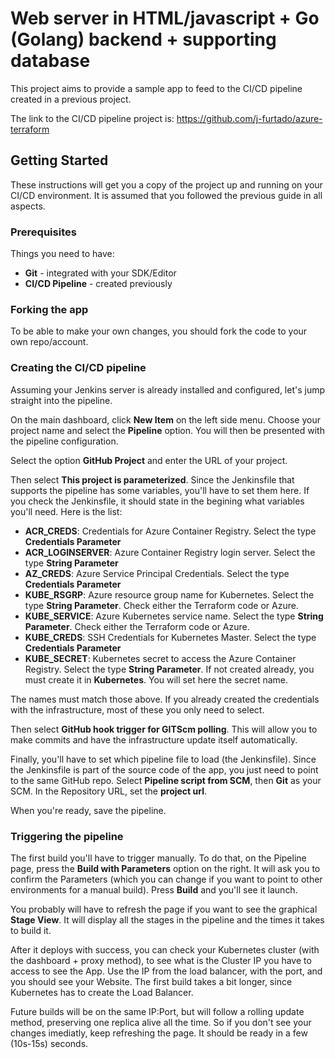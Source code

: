 # Web server in HTML/javascript + Go (Golang) backend + supporting database
This project aims to provide a sample app to feed to the CI/CD pipeline created in a previous project.

The link to the CI/CD pipeline project is: https://github.com/j-furtado/azure-terraform

## Getting Started
These instructions will get you a copy of the project up and running on your CI/CD environment. It is assumed that you followed the previous guide in all aspects.

### Prerequisites
Things you need to have:
* **Git** - integrated with your SDK/Editor
* **CI/CD Pipeline** - created previously

### Forking the app
To be able to make your own changes, you should fork the code to your own repo/account.

### Creating the CI/CD pipeline
Assuming your Jenkins server is already installed and configured, let's jump straight into the pipeline.

On the main dashboard, click **New Item** on the left side menu. Choose your project name and select the **Pipeline** option. You will then be presented with the pipeline configuration.

Select the option **GitHub Project** and enter the URL of your project.

Then select **This project is parameterized**. Since the Jenkinsfile that supports the pipeline has some variables, you'll have to set them here. If you check the Jenkinsfile, it should state in the begining what variables you'll need. Here is the list:
* **ACR_CREDS**: Credentials for Azure Container Registry. Select the type **Credentials Parameter**
* **ACR_LOGINSERVER**: Azure Container Registry login server. Select the type **String Parameter**
* **AZ_CREDS**: Azure Service Principal Credentials. Select the type **Credentials Parameter**
* **KUBE_RSGRP**: Azure resource group name for Kubernetes. Select the type **String Parameter**. Check either the Terraform code or Azure.
* **KUBE_SERVICE**: Azure Kubernetes service name. Select the type **String Parameter**. Check either the Terraform code or Azure.
* **KUBE_CREDS**: SSH Credentials for Kubernetes Master. Select the type **Credentials Parameter**
* **KUBE_SECRET**: Kubernetes secret to access the Azure Container Registry. Select the type **String Parameter**. If not created already, you must create it in **Kubernetes**. You will set here the secret name.

The names must match those above. If you already created the credentials with the infrastructure, most of these you only need to select.

Then select **GitHub hook trigger for GITScm polling**. This will allow you to make commits and have the infrastructure update itself automatically.

Finally, you'll have to set which pipeline file to load (the Jenkinsfile). Since the Jenkinsfile is part of the source code of the app, you just need to point to the same GitHub repo. Select **Pipeline script from SCM**, then **Git** as your SCM. In the Repository URL, set the **project url**.

When you're ready, save the pipeline.

### Triggering the pipeline
The first build you'll have to trigger manually. To do that, on the Pipeline page, press the **Build with Parameters** option on the right. It will ask you to confirm the Parameters (which you can change if you want to point to other environments for a manual build). Press **Build** and you'll see it launch.

You probably will have to refresh the page if you want to see the graphical **Stage View**. It will display all the stages in the pipeline and the times it takes to build it.

After it deploys with success, you can check your Kubernetes cluster (with the dashboard + proxy method), to see what is the Cluster IP you have to access to see the App. Use the IP from the load balancer, with the port, and you should see your Website. The first build takes a bit longer, since Kubernetes has to create the Load Balancer.

Future builds will be on the same IP:Port, but will follow a rolling update method, preserving one replica alive all the time. So if you don't see your changes imediatly, keep refreshing the page. It should be ready in a few (10s-15s) seconds.
